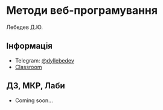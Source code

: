 # Методи веб-програмування

Лебедев Д.Ю.

## Інформація

-   Telegram: [@dyllebedev](https://t.me/dyllebedev)
-   [Classroom](https://classroom.google.com/u/1/c/MjY4NTI1NzA5MTE3?pli=1)


## ДЗ, МКР, Лаби

-   Coming soon...
